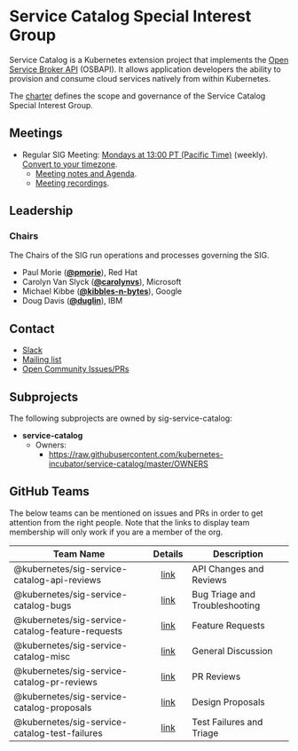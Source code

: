 <!---
This is an autogenerated file!

Please do not edit this file directly, but instead make changes to the
sigs.yaml file in the project root.

To understand how this file is generated, see https://git.k8s.io/community/generator/README.md
--->
# Service Catalog Special Interest Group

Service Catalog is a Kubernetes extension project that implements the [Open Service Broker API](https://www.openservicebrokerapi.org/) (OSBAPI). It allows application developers the ability to provision and consume cloud services natively from within Kubernetes.

The [charter](charter.md) defines the scope and governance of the Service Catalog Special Interest Group.

## Meetings
* Regular SIG Meeting: [Mondays at 13:00 PT (Pacific Time)](https://docs.google.com/document/d/1FQx0BPlkkl1Bn0c9ocVBxYIKojpmrS1CFP5h0DI68AE/edit) (weekly). [Convert to your timezone](http://www.thetimezoneconverter.com/?t=13:00&tz=PT%20%28Pacific%20Time%29).
  * [Meeting notes and Agenda](https://docs.google.com/document/d/17xlpkoEbPR5M6P5VDzNx17q6-IPFxKyebEekCGYiIKM/edit).
  * [Meeting recordings](https://www.youtube.com/watch?v=ukPj1sFFkr0&list=PL69nYSiGNLP2k9ZXx9E1MvRSotFDoHUWs).

## Leadership

### Chairs
The Chairs of the SIG run operations and processes governing the SIG.

* Paul Morie (**[@pmorie](https://github.com/pmorie)**), Red Hat
* Carolyn Van Slyck (**[@carolynvs](https://github.com/carolynvs)**), Microsoft
* Michael Kibbe (**[@kibbles-n-bytes](https://github.com/kibbles-n-bytes)**), Google
* Doug Davis (**[@duglin](https://github.com/duglin)**), IBM

## Contact
* [Slack](https://kubernetes.slack.com/messages/sig-service-catalog)
* [Mailing list](https://groups.google.com/forum/#!forum/kubernetes-sig-service-catalog)
* [Open Community Issues/PRs](https://github.com/kubernetes/community/labels/sig%2Fservice-catalog)

## Subprojects

The following subprojects are owned by sig-service-catalog:
- **service-catalog**
  - Owners:
    - https://raw.githubusercontent.com/kubernetes-incubator/service-catalog/master/OWNERS

## GitHub Teams

The below teams can be mentioned on issues and PRs in order to get attention from the right people.
Note that the links to display team membership will only work if you are a member of the org.

| Team Name | Details | Description |
| --------- |:-------:| ----------- |
| @kubernetes/sig-service-catalog-api-reviews | [link](https://github.com/orgs/kubernetes/teams/sig-service-catalog-api-reviews) | API Changes and Reviews |
| @kubernetes/sig-service-catalog-bugs | [link](https://github.com/orgs/kubernetes/teams/sig-service-catalog-bugs) | Bug Triage and Troubleshooting |
| @kubernetes/sig-service-catalog-feature-requests | [link](https://github.com/orgs/kubernetes/teams/sig-service-catalog-feature-requests) | Feature Requests |
| @kubernetes/sig-service-catalog-misc | [link](https://github.com/orgs/kubernetes/teams/sig-service-catalog-misc) | General Discussion |
| @kubernetes/sig-service-catalog-pr-reviews | [link](https://github.com/orgs/kubernetes/teams/sig-service-catalog-pr-reviews) | PR Reviews |
| @kubernetes/sig-service-catalog-proposals | [link](https://github.com/orgs/kubernetes/teams/sig-service-catalog-proposals) | Design Proposals |
| @kubernetes/sig-service-catalog-test-failures | [link](https://github.com/orgs/kubernetes/teams/sig-service-catalog-test-failures) | Test Failures and Triage |

<!-- BEGIN CUSTOM CONTENT -->

<!-- END CUSTOM CONTENT -->
